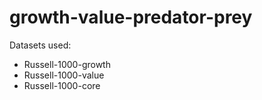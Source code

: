 # growth-value-predator-prey

Datasets used: 
- Russell-1000-growth
- Russell-1000-value
- Russell-1000-core
